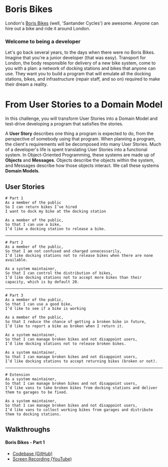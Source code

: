 # Boris Bikes

London's [Boris Bikes](https://tfl.gov.uk/modes/cycling/santander-cycles) (well, 'Santander Cycles') are awesome. Anyone can hire out a bike and ride it around London.

### Welcome to being a developer

Let's go back several years, to the days when there were no Boris Bikes. Imagine that you're a junior developer (that was easy). Transport for London, the body responsible for delivery of a new bike system, come to you with a plan: a network of docking stations and bikes that anyone can use. They want you to build a program that will emulate all the docking stations, bikes, and infrastructure (repair staff, and so on) required to make their dream a reality.

# From User Stories to a Domain Model

In this challenge, you will transform User Stories into a Domain Model and test-drive developing a program that satisfies the stories.

A **User Story** describes one thing a program is expected to do, from the perspective of somebody using that program. When planning a program, the client's requirements will be decomposed into many User Stories. Much of a developer's life is spent translating User Stories into a functional system. In Object-Oriented Programming, these systems are made up of **Objects** and **Messages**. Objects describe the objects within the system, and Messages describe how those objects interact. We call these systems **Domain Models**.


## User Stories

```
# Part 1
As a member of the public
So I can return bikes I’ve hired
I want to dock my bike at the docking station

As a member of the public,
So that I can use a bike,
I’d like a docking station to release a bike.
```
---
```
# Part 2
As a member of the public,
So that I am not confused and charged unnecessarily,
I’d like docking stations not to release bikes when there are none available.

As a system maintainer,
So that I can control the distribution of bikes,
I’d like docking stations not to accept more bikes than their capacity, which is by default 20.
```
---
```
# Part 3
As a member of the public,
So that I can use a good bike,
I’d like to see if a bike is working

As a member of the public,
So that I reduce the chance of getting a broken bike in future,
I’d like to report a bike as broken when I return it.

As a system maintainer,
So that I can manage broken bikes and not disappoint users,
I’d like docking stations not to release broken bikes.

As a system maintainer,
So that I can manage broken bikes and not disappoint users,
I’d like docking stations to accept returning bikes (broken or not).
```

---
```
# Extension
As a system maintainer,
So that I can manage broken bikes and not disappoint users,
I’d like vans to take broken bikes from docking stations and deliver them to garages to be fixed.

As a system maintainer,
So that I can manage broken bikes and not disappoint users,
I’d like vans to collect working bikes from garages and distribute them to docking stations.
```


## Walkthroughs
#### Boris Bikes - Part 1
- [Codebase (GitHub)](https://github.com/dearshrewdwit/boris-bikes-demo)
- [Screen Recording (YouTube)](https://www.youtube.com/watch?v=hbQq5uHIceQ)

<!-- #### Boris Bikes - Part 2
- [Codebase (GitHub)]()
- [Screen Recording (YouTube)]()

#### Boris Bikes - Part 3
- [Codebase (GitHub)]()
- [Screen Recording (YouTube)]()

#### Boris Bikes - Extension
- [Codebase (GitHub)]()
- [Screen Recording (YouTube)]() -->
